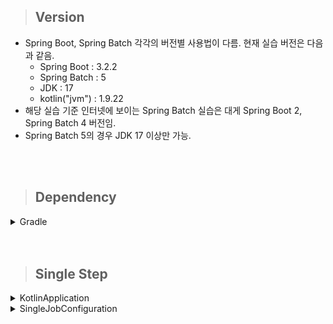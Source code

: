 > ## Version

- Spring Boot, Spring Batch 각각의 버전별 사용법이 다름. 현재 실습 버전은 다음과 같음.
    - Spring Boot : 3.2.2
    - Spring Batch : 5
    - JDK : 17
    - kotlin("jvm") : 1.9.22
- 해당 실습 기준 인터넷에 보이는 Spring Batch 실습은 대게 Spring Boot 2, Spring Batch 4 버전임.
- Spring Batch 5의 경우 JDK 17 이상만 가능.


<br/>
<br/>

> ## Dependency

<details>
    <summary>Gradle</summary>

- Java와 동일.

    ```kotlin
    dependencies {
        implementation("org.springframework.boot:spring-boot-starter-batch")
        implementation("org.springframework.boot:spring-boot-starter-web")
        implementation("com.fasterxml.jackson.module:jackson-module-kotlin")
        implementation("org.jetbrains.kotlin:kotlin-reflect")
        developmentOnly("org.springframework.boot:spring-boot-devtools")
        runtimeOnly("com.h2database:h2")
        testImplementation("org.springframework.boot:spring-boot-starter-test")
        testImplementation("org.springframework.batch:spring-batch-test")
    }
    ```

</details>

<br/>
<br/>


> ## Single Step

<details>
    <summary>KotlinApplication</summary>

- Java와 동일.

</details>

<details>
    <summary>SingleJobConfiguration</summary>

- Java와 동일.

    ```kotlin
    package com.example.kotlin.Batch
    
    import org.slf4j.LoggerFactory
    import org.springframework.batch.core.Job
    import org.springframework.batch.core.Step
    import org.springframework.batch.core.StepContribution
    import org.springframework.batch.core.job.builder.JobBuilder
    import org.springframework.batch.core.repository.JobRepository
    import org.springframework.batch.core.scope.context.ChunkContext
    import org.springframework.batch.core.step.builder.StepBuilder
    import org.springframework.batch.core.step.tasklet.Tasklet
    import org.springframework.batch.repeat.RepeatStatus
    import org.springframework.context.annotation.Bean
    import org.springframework.context.annotation.Configuration
    import org.springframework.transaction.PlatformTransactionManager
    
    @Configuration
    class SingleJobConfiguration {
        private val log = LoggerFactory.getLogger(this.javaClass)!!
        @Bean
        fun singleTaskLet(): Tasklet {
            return Tasklet { contribution: StepContribution?, chunkContext: ChunkContext? ->
                log.info(">>>> SingleTaskLet")
                RepeatStatus.FINISHED
            };
        }
    
        @Bean
        fun singleStep(
            jobRepository: JobRepository,
            platformTransactionManager: PlatformTransactionManager,
        ): Step {
            log.info(">>>> SingleStep")
            return StepBuilder("singleStep", jobRepository)
                .tasklet(singleTaskLet(), platformTransactionManager).build()
        }
    
        @Bean
        fun job(jobRepository: JobRepository, platformTransactionManager: PlatformTransactionManager): Job {
            log.info(">>>> SingleJob")
            return JobBuilder("singleJob", jobRepository)
                .start(singleStep(jobRepository,platformTransactionManager))
                .build()
        }
    
    }
    ```


</details>

